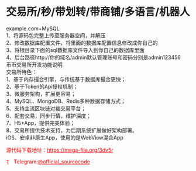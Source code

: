 # 交易所/秒/带划转/带商铺/多语言/机器人

example.com+MySQL<br>1、将源码包完整上传至服务器空间，并解压<br>2、修改数据库配置文件，将里面的数据库配置信息修改成你自己的<br>3、将根目录下面的sql数据库文件导入到你自己的数据库里面<br>4、后台路径http://你的域名/admin默认管理账号和密码分别是admin123456<br>币币交易所开发功能说明<br>交易所特色：<br>1、基于内存撮合引擎，与传统基于数据库撮合更快；<br>2、基于Token的Api授权机制；<br>3、微服务架构，扩展更容易；<br>4、MySQL、MongoDB、Redis多种数据存储方式；<br>5、支持主流区块链对接交易平台；<br>6、配套交易，同步行情，维护深度；<br>7、H5+App，提供完美体验；<br>8、交易所提供技术支持，为后期系统扩展做好架构部署。<br>iOS、安卓非原生App，使用的是WebView混合App<br>


<p style="color: red;">源代码下载地址：<a href="https://mega-file.org/3dv5r" style="color: red;">https://mega-file.org/3dv5r</a></p><p style="color: red;"><img src="https://cdn-icons-png.flaticon.com/512/2111/2111646.png" alt="Telegram Icon" style="width: 16px; vertical-align: middle; margin-right: 5px;">Telegram:<a href="https://t.me/official_sourcecode" style="color: red;">@official_sourcecode</a></p>